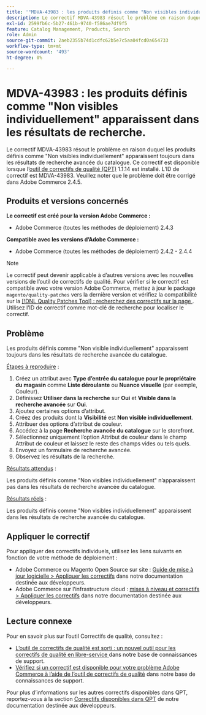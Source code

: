 ```yaml
---
title: '"MDVA-43983 : les produits définis comme "Non visibles individuellement" apparaissent dans les résultats de recherche"'
description: Le correctif MDVA-43983 résout le problème en raison duquel les produits définis comme "Non visibles individuellement" apparaissent toujours dans les résultats de recherche avancée du catalogue. Ce correctif est disponible lorsque l’[outil de correctifs de qualité (QPT)](/help/announcements/adobe-commerce-announcements/magento-quality-patches-released-new-tool-to-self-serve-quality-patches.md) 1.1.14 est installé. L’ID de correctif est MDVA-43983. Veuillez noter que le problème doit être corrigé dans Adobe Commerce 2.4.5.
exl-id: 2599fb6c-5b27-461b-9740-f586ae7df9f5
feature: Catalog Management, Products, Search
role: Admin
source-git-commit: 2aeb2355b74d1cdfc62b5e7c5aa04fcd0a654733
workflow-type: tm+mt
source-wordcount: '493'
ht-degree: 0%

---
```


# MDVA-43983 : les produits définis comme &quot;Non visibles individuellement&quot; apparaissent dans les résultats de recherche.

Le correctif MDVA-43983 résout le problème en raison duquel les produits définis comme &quot;Non visibles individuellement&quot; apparaissent toujours dans les résultats de recherche avancée du catalogue. Ce correctif est disponible lorsque l’[outil de correctifs de qualité (QPT)](/help/announcements/adobe-commerce-announcements/magento-quality-patches-released-new-tool-to-self-serve-quality-patches.md) 1.1.14 est installé. L’ID de correctif est MDVA-43983. Veuillez noter que le problème doit être corrigé dans Adobe Commerce 2.4.5.

## Produits et versions concernés

**Le correctif est créé pour la version Adobe Commerce :**

* Adobe Commerce (toutes les méthodes de déploiement) 2.4.3

**Compatible avec les versions d’Adobe Commerce :**

* Adobe Commerce (toutes les méthodes de déploiement) 2.4.2 - 2.4.4

>[!NOTE]
>
>Le correctif peut devenir applicable à d’autres versions avec les nouvelles versions de l’outil de correctifs de qualité. Pour vérifier si le correctif est compatible avec votre version Adobe Commerce, mettez à jour le package `magento/quality-patches` vers la dernière version et vérifiez la compatibilité sur la [[!DNL Quality Patches Tool] : recherchez des correctifs sur la page ](https://experienceleague.adobe.com/tools/commerce-quality-patches/index.html). Utilisez l’ID de correctif comme mot-clé de recherche pour localiser le correctif.

## Problème

Les produits définis comme &quot;Non visible individuellement&quot; apparaissent toujours dans les résultats de recherche avancée du catalogue.

<u>Étapes à reproduire</u> :

1. Créez un attribut avec **Type d’entrée du catalogue pour le propriétaire du magasin** comme **Liste déroulante** ou **Nuance visuelle** (par exemple, Couleur).
1. Définissez **Utiliser dans la recherche** sur **Oui** et **Visible dans la recherche avancée** sur **Oui**.
1. Ajoutez certaines options d’attribut.
1. Créez des produits dont la **Visibilité** est **Non visible individuellement**.
1. Attribuer des options d’attribut de couleur.
1. Accédez à la page **Recherche avancée du catalogue** sur le storefront.
1. Sélectionnez uniquement l’option Attribut de couleur dans le champ Attribut de couleur et laissez le reste des champs vides ou tels quels.
1. Envoyez un formulaire de recherche avancée.
1. Observez les résultats de la recherche.

<u>Résultats attendus</u> :

Les produits définis comme &quot;Non visibles individuellement&quot; n’apparaissent pas dans les résultats de recherche avancée du catalogue.

<u>Résultats réels</u> :

Les produits définis comme &quot;Non visibles individuellement&quot; apparaissent dans les résultats de recherche avancée du catalogue.

## Appliquer le correctif

Pour appliquer des correctifs individuels, utilisez les liens suivants en fonction de votre méthode de déploiement :

* Adobe Commerce ou Magento Open Source sur site : [Guide de mise à jour logicielle > Appliquer les correctifs](https://experienceleague.adobe.com/en/docs/commerce-operations/tools/quality-patches-tool/usage) dans notre documentation destinée aux développeurs.
* Adobe Commerce sur l’infrastructure cloud : [mises à niveau et correctifs > Appliquer les correctifs](https://experienceleague.adobe.com/en/docs/commerce-cloud-service/user-guide/develop/upgrade/apply-patches) dans notre documentation destinée aux développeurs.

## Lecture connexe

Pour en savoir plus sur l’outil Correctifs de qualité, consultez :

* [ L’outil de correctifs de qualité est sorti : un nouvel outil pour les correctifs de qualité en libre-service ](/help/announcements/adobe-commerce-announcements/magento-quality-patches-released-new-tool-to-self-serve-quality-patches.md) dans notre base de connaissances de support.
* [Vérifiez si un correctif est disponible pour votre problème Adobe Commerce à l’aide de l’outil de correctifs de qualité](/help/support-tools/patches-available-in-qpt-tool/check-patch-for-magento-issue-with-magento-quality-patches.md) dans notre base de connaissances de support.

Pour plus d’informations sur les autres correctifs disponibles dans QPT, reportez-vous à la section [Correctifs disponibles dans QPT](https://experienceleague.adobe.com/tools/commerce-quality-patches/index.html) de notre documentation destinée aux développeurs.
